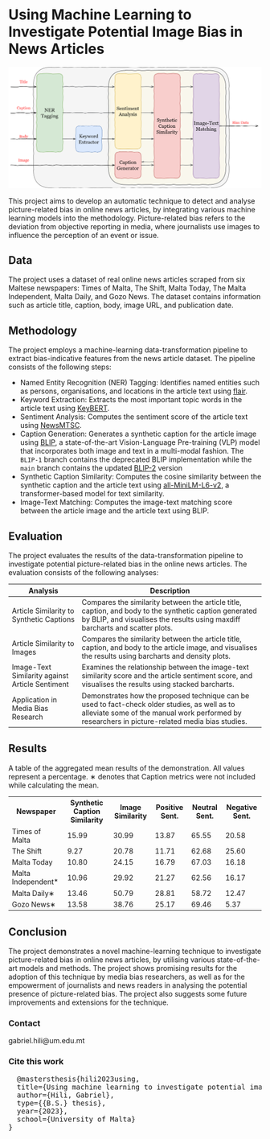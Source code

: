 <h1>Using Machine Learning to Investigate Potential Image Bias in News Articles</h1>

<img src="https://raw.githubusercontent.com/GabrielFreeze/fyp/main/thesis/figures/HiliGabriel_13502H_Image1.png">  </img>


<p>This project aims to develop an automatic technique to detect and analyse picture-related bias in online news articles, by integrating various machine learning models into the methodology. Picture-related bias refers to the deviation from objective reporting in media, where journalists use images to influence the perception of an event or issue.</p>
<h2>Data</h2>
<p>The project uses a dataset of real online news articles scraped from six Maltese newspapers: Times of Malta, The Shift, Malta Today, The Malta Independent, Malta Daily, and Gozo News. The dataset contains information such as article title, caption, body, image URL, and publication date.</p>
<h2>Methodology</h2>
<p>The project employs a machine-learning data-transformation pipeline to extract bias-indicative features from the news article dataset. The pipeline consists of the following steps:</p>
<ul>
<li>Named Entity Recognition (NER) Tagging: Identifies named entities such as persons, organisations, and locations in the article text using <a href="https://pypi.org/project/flair/">flair</a>.</li>
<li>Keyword Extraction: Extracts the most important topic words in the article text using <a href="https://maartengr.github.io/KeyBERT/api/keybert.html">KeyBERT</a>.</li>
<li>Sentiment Analysis: Computes the sentiment score of the article text using <a href="https://github.com/fhamborg/NewsMTSC">NewsMTSC</a>.</li>
<li>Caption Generation: Generates a synthetic caption for the article image using <a href="https://github.com/salesforce/BLIP">BLIP</a>, a state-of-the-art Vision-Language Pre-training (VLP) model that incorporates both image and text in a multi-modal fashion. The <code>BLIP-1</code> branch contains the deprecated BLIP implementation while the <code>main</code> branch contains the updated <a href="https://github.com/salesforce/LAVIS/tree/main/projects/blip2">BLIP-2</a> version</li>
<li>Synthetic Caption Similarity: Computes the cosine similarity between the synthetic caption and the article text using <a href="https://huggingface.co/sentence-transformers/all-MiniLM-L6-v2">all-MiniLM-L6-v2</a>, a transformer-based model for text similarity.</li>
<li>Image-Text Matching: Computes the image-text matching score between the article image and the article text using BLIP.</li>
</ul>
<h2>Evaluation</h2>
<p>The project evaluates the results of the data-transformation pipeline to investigate potential picture-related bias in the online news articles. The evaluation consists of the following analyses:</p>
<cib-table-block><table><thead>
<tr>
<th><strong>Analysis</strong></th>
<th><strong>Description</strong></th>
</tr>
</thead>
<tbody>
<tr>
<td>Article Similarity to Synthetic Captions</td>
<td>Compares the similarity between the article title, caption, and body to the synthetic caption generated by BLIP, and visualises the results using maxdiff barcharts and scatter plots.</td>
</tr>
<tr>
<td>Article Similarity to Images</td>
<td>Compares the similarity between the article title, caption, and body to the article image, and visualises the results using barcharts and density plots.</td>
</tr>
<tr>
<td>Image-Text Similarity against Article Sentiment</td>
<td>Examines the relationship between the image-text similarity score and the article sentiment score, and visualises the results using stacked barcharts.</td>
</tr>
<tr>
<td>Application in Media Bias Research</td>
<td>Demonstrates how the proposed technique can be used to fact-check older studies, as well as to alleviate some of the manual work performed by researchers in picture-related media bias studies.</td>
</tr>
</tbody>
</table>
  
<h2>Results</h2>  
<table>
  <p> A table of the aggregated mean results of the demonstration. All values
represent a percentage. ∗ denotes that Caption metrics were not included while
calculating the mean.</p>
  <tr>
    <th>Newspaper</th>
    <th>Synthetic Caption Similarity</th>
    <th>Image Similarity</th>
    <th>Positive Sent.</th>
    <th>Neutral Sent.</th>
    <th>Negative Sent.</th>
  </tr>
  <tr>
    <td>Times of Malta</td>
    <td>15.99</td>
    <td>30.99</td>
    <td>13.87</td>
    <td>65.55</td>
    <td>20.58</td>
  </tr>
  <tr>
    <td>The Shift</td>
    <td>9.27</td>
    <td>20.78</td>
    <td>11.71</td>
    <td>62.68</td>
    <td>25.60</td>
  </tr>
  <tr>
    <td>Malta Today</td>
    <td>10.80</td>
    <td>24.15</td>
    <td>16.79</td>
    <td>67.03</td>
    <td>16.18</td>
  </tr>
  <tr>
    <td>Malta Independent*</td>
    <td>10.96</td>
    <td>29.92</td>
    <td>21.27</td>
    <td>62.56</td>
    <td>16.17</td>
  </tr>
  <tr>
    <td>Malta Daily∗</td>
    <td>13.46</td>
    <td>50.79</td>
    <td>28.81</td>
    <td>58.72</td>
    <td>12.47</td>
  </tr>
  <tr>
    <td>Gozo News∗</td>
    <td>13.58</td>
    <td>38.76</td>
    <td>25.17</td>
    <td>69.46</td>
    <td>5.37</td>
  </tr>
</table>



<h2>Conclusion</h2>
<p>The project demonstrates a novel machine-learning technique to investigate picture-related bias in online news articles, by utilising various state-of-the-art models and methods. The project shows promising results for the adoption of this technique by media bias researchers, as well as for the empowerment of journalists and news readers in analysing the potential presence of picture-related bias. The project also suggests some future improvements and extensions for the technique.</p>


<h3>Contact</h3>
gabriel.hili@um.edu.mt

<h3>Cite this work</h3>
<pre>
  @mastersthesis{hili2023using,
  title={Using machine learning to investigate potential image bias in news articles},
  author={Hili, Gabriel},
  type={{B.S.} thesis},
  year={2023},
  school={University of Malta}
}
</pre>


